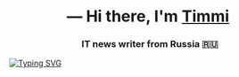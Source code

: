 <h1 align="center">— Hi there, I'm <a href="https://steamcommunity.com/id/-494" target="_blank">Timmi</a>
<img src=" " height="32"/></h1>
<h3 align="center">IT news writer from Russia 🇷🇺</h3>

[![Typing SVG](https://readme-typing-svg.herokuapp.com?color=%2336BCF7&lines=Computer+science+student)](https://git.io/typing-svg)
